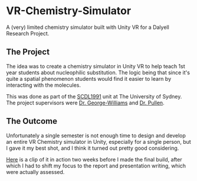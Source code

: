 # VR-Chemistry-Simulator
A (very) limited chemistry simulator built with Unity VR for a Dalyell Research Project.

## The Project
The idea was to create a chemistry simulator in Unity VR to help teach 1st year students about nucleophilic substitution. The logic being that since it's quite a spatial phenomenon students would find it easier to learn by interacting with the molecules.

This was done as part of the [SCDL1991](sydney.edu.au/units/SCDL1991) unit at The University of Sydney. The project supervisors were [Dr. George-Williams](sydney.edu.au/science/about/our-people/academic-staff/stephen-george-williams.html) and [Dr. Pullen](sydney.edu.au/science/about/our-people/academic-staff/reyne-pullen.html).

## The Outcome
Unfortunately a single semester is not enough time to design and develop an entire VR Chemistry simulator in Unity, especially for a single person, but I gave it my best shot, and I think it turned out pretty good considering.

[Here](https://youtu.be/icApRZI4-Rk) is a clip of it in action two weeks before I made the final build, after which I had to shift my focus to the report and presentation writing, which were actually assessed.
